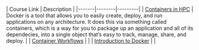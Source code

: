 | Course Link | Description |
|-------|--------|---------|
| <a href="https://pawseysc.github.io/sc19-containers">Containers in HPC</a> | Docker is a tool that allows you to easily create, deploy, and run applications on any architecture. It does this via something called containers, which is a way for you to package up an application and all of its dependecies, into a single object that’s easy to track, manage, share, and deploy. |
| <a href="https://pawseysc.github.io/container-workflows">Container Workflows</a> |  |
| <a href="https://pawseysc.github.io/docker-resbaz19">Introduction to Docker</a> |  |
